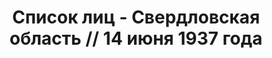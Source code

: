 ---
title: Список лиц - Свердловская область // 14 июня 1937 года
description: РГАСПИ, ф.17, оп.171, дело 409, лист 181
images:
- /disk/pictures/v01/17-171-409-181.jpg
- /disk/pictures/v01/17-171-409-182.jpg
- /disk/pictures/v01/17-171-409-183.jpg
- /disk/pictures/v01/17-171-409-184.jpg
- /disk/pictures/v01/17-171-409-185.jpg
- /disk/pictures/v01/17-171-409-186.jpg
---